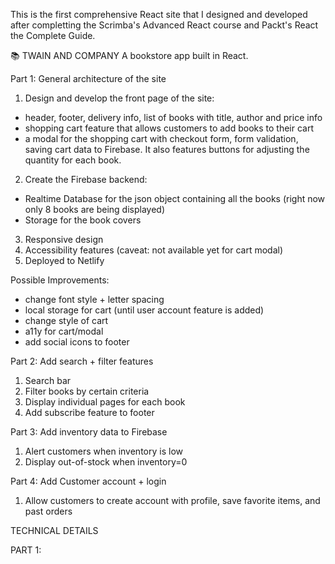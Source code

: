 
This is the first comprehensive React site that I designed and developed after completting the 
Scrimba's Advanced React course and Packt's React the Complete Guide.

📚 TWAIN AND COMPANY 
A bookstore app built in React. 

Part 1: General architecture of the site
1. Design and develop the front page of the site:
- header, footer, delivery info, list of books with title, author and price info
- shopping cart feature that allows customers to add books to their cart
- a modal for the shopping cart with checkout form, form validation, saving cart data to Firebase. It also 
features buttons for adjusting the quantity for each book. 
2. Create the Firebase backend:
- Realtime Database for the json object containing all the books (right now only 8 books are being displayed)
- Storage for the book covers
3. Responsive design
4. Accessibility features (caveat: not available yet for cart modal)
5. Deployed to Netlify

Possible Improvements:
- change font style + letter spacing
- local storage for cart (until user account feature is added)
- change style of cart
- a11y for cart/modal
- add social icons to footer


Part 2: Add search + filter features
1. Search bar
2. Filter books by certain criteria
3. Display individual pages for each book 
4. Add subscribe feature to footer


Part 3: Add inventory data to Firebase
1. Alert customers when inventory is low
2. Display out-of-stock when inventory=0

Part 4: Add Customer account + login
1. Allow customers to create account with profile, save favorite items, and past orders



TECHNICAL DETAILS

PART 1: 


